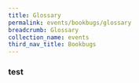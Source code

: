 ```yaml
---
title: Glossary
permalink: events/bookbugs/glossary
breadcrumb: Glossary
collection_name: events
third_nav_title: Bookbugs
---
```


### test
